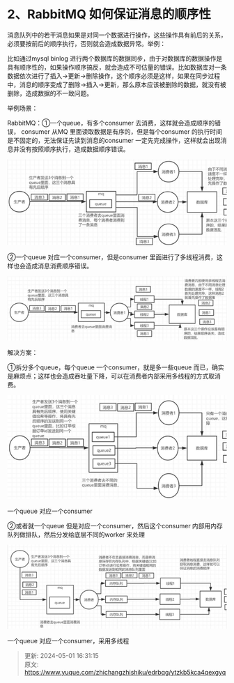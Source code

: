 # 2、RabbitMQ 如何保证消息的顺序性

消息队列中的若干消息如果是对同一个数据进行操作，这些操作具有前后的关系，必须要按前后的顺序执行，否则就会造成数据异常。举例：

比如通过mysql binlog 进行两个数据库的数据同步，由于对数据库的数据操作是具有顺序性的，如果操作顺序搞反，就会造成不可估量的错误。比如数据库对一条数据依次进行了插入->更新->删除操作，这个顺序必须是这样，如果在同步过程中，消息的顺序变成了删除->插入->更新，那么原本应该被删除的数据，就没有被删除，造成数据的不一致问题。

举例场景：



RabbitMQ：①一个queue，有多个consumer 去消费，这样就会造成顺序的错误， consumer 从MQ 里面读取数据是有序的，但是每个consumer 的执行时间是不固定的，无法保证先读到消息的consumer 一定先完成操作，这样就会出现消息并没有按照顺序执行，造成数据顺序错误。

![1714552214205-dcf485e9-e2a0-4401-b816-c01d7c76da07.png](./img/zyoCt3UvpLCDLqpD/1714552214205-dcf485e9-e2a0-4401-b816-c01d7c76da07-958219.png)

②一个queue 对应一个consumer，但是consumer 里面进行了多线程消费，这样也会造成消息消费顺序错误。

![1714552240610-1393ecdf-9bed-4077-9826-48ea5ac8ed0e.png](./img/zyoCt3UvpLCDLqpD/1714552240610-1393ecdf-9bed-4077-9826-48ea5ac8ed0e-612716.png)

解决方案：



①拆分多个queue，每个queue 一个consumer，就是多一些queue 而已，确实是麻烦点；这样也会造成吞吐量下降，可以在消费者内部采用多线程的方式取消费。

![1714552259582-93f6ff63-0607-40cb-8b09-facda5af6b21.png](./img/zyoCt3UvpLCDLqpD/1714552259582-93f6ff63-0607-40cb-8b09-facda5af6b21-241724.png)

一个queue 对应一个consumer



②或者就一个queue 但是对应一个consumer，然后这个consumer 内部用内存队列做排队，然后分发给底层不同的worker 来处理

![1714552267147-2adf47df-e3c6-4257-9830-227de9584493.png](./img/zyoCt3UvpLCDLqpD/1714552267147-2adf47df-e3c6-4257-9830-227de9584493-136415.png)

一个queue 对应一个consumer，采用多线程



> 更新: 2024-05-01 16:31:15  
> 原文: <https://www.yuque.com/zhichangzhishiku/edrbqg/ytzkb5kca4qexgyq>
